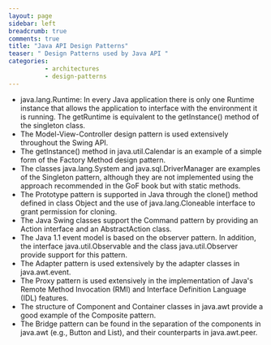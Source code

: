 ```yaml
---
layout: page
sidebar: left
breadcrumb: true
comments: true
title: "Java API Design Patterns"
teaser: " Design Patterns used by Java API "
categories:
          - architectures
          - design-patterns
---
```

-	java.lang.Runtime: In every Java application there is only one Runtime instance that allows the application to interface with the environment it is running. The getRuntime is equivalent to the getInstance() method of the singleton class.
-	The Model-View-Controller design pattern is used extensively throughout the Swing API.
-	The getInstance() method in java.util.Calendar is an example of a simple form of the Factory Method design pattern.
-	The classes java.lang.System and java.sql.DriverManager are examples of the Singleton pattern, although they are not implemented using the approach recommended in the GoF book but with static methods.
-	The Prototype pattern is supported in Java through the clone() method defined in class Object and the use of java.lang.Cloneable interface to grant permission for cloning.
-	The Java Swing classes support the Command pattern by providing an Action interface and an AbstractAction class.
-	The Java 1.1 event model is based on the observer pattern. In addition, the interface java.util.Observable and the class java.util.Observer provide support for this pattern.
-	The Adapter pattern is used extensively by the adapter classes in java.awt.event.
-	The Proxy pattern is used extensively in the implementation of Java's Remote Method Invocation (RMI) and Interface Definition Language (IDL) features.
-	The structure of Component and Container classes in java.awt provide a good example of the Composite pattern.
-	The Bridge pattern can be found in the separation of the components in java.awt (e.g., Button and List), and their counterparts in java.awt.peer.
